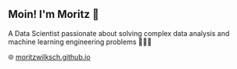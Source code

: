 ## Moin! I'm Moritz 👋
A Data Scientist passionate about solving complex data analysis and machine learning engineering problems 👨🏼‍💻

🌐 [moritzwilksch.github.io](https://moritzwilksch.github.io)

<!--
**moritzwilksch/moritzwilksch** is a ✨ _special_ ✨ repository because its `README.md` (this file) appears on your GitHub profile.

Here are some ideas to get you started:

- 🔭 I’m currently working on ...
- 🌱 I’m currently learning ...
- 👯 I’m looking to collaborate on ...
- 🤔 I’m looking for help with ...
- 💬 Ask me about ...
- 📫 How to reach me: ...
- 😄 Pronouns: ...
- ⚡ Fun fact: ...
-->
